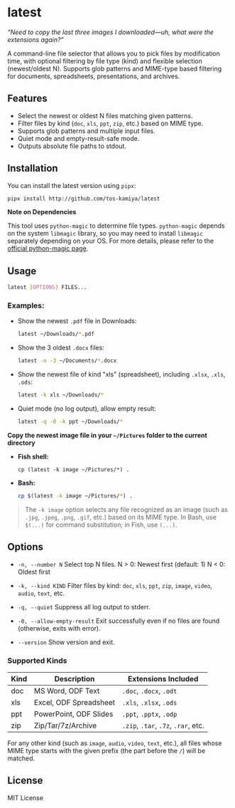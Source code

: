 # latest

_“Need to copy the last three images I downloaded—uh, what were the extensions again?”_

A command-line file selector that allows you to pick files by modification time, with optional filtering by file type (kind) and flexible selection (newest/oldest N).
Supports glob patterns and MIME-type based filtering for documents, spreadsheets, presentations, and archives.

## Features

* Select the newest or oldest N files matching given patterns.
* Filter files by kind (`doc`, `xls`, `ppt`, `zip`, etc.) based on MIME type.
* Supports glob patterns and multiple input files.
* Quiet mode and empty-result-safe mode.
* Outputs absolute file paths to stdout.

## Installation

You can install the latest version using `pipx`:

```sh
pipx install http://github.com/tos-kamiya/latest
```

**Note on Dependencies**

This tool uses `python-magic` to determine file types.
`python-magic` depends on the system `libmagic` library, so you may need to install `libmagic` separately depending on your OS.
For more details, please refer to the [official python-magic page](https://github.com/ahupp/python-magic).

## Usage

```sh
latest [OPTIONS] FILES...
```

### Examples:

* Show the newest `.pdf` file in Downloads:

  ```sh
  latest ~/Downloads/*.pdf
  ```

* Show the 3 oldest `.docx` files:

  ```sh
  latest -n -3 ~/Documents/*.docx
  ```

* Show the newest file of kind "xls" (spreadsheet), including `.xlsx`, `.xls`, `.ods`:

  ```sh
  latest -k xls ~/Downloads/*
  ```

* Quiet mode (no log output), allow empty result:

  ```sh
  latest -q -0 -k ppt ~/Downloads/*
  ```

**Copy the newest image file in your `~/Pictures` folder to the current directory**

* **Fish shell:**

  ```fish
  cp (latest -k image ~/Pictures/*) .
  ```

* **Bash:**

  ```bash
  cp $(latest -k image ~/Pictures/*) .
  ```

> The `-k image` option selects any file recognized as an image (such as `.jpg`, `.jpeg`, `.png`, `.gif`, etc.) based on its MIME type.
> In Bash, use `$(...)` for command substitution; in Fish, use `(...)`.

## Options

* `-n, --number N`
  Select top N files.
  N > 0: Newest first (default: 1)
  N < 0: Oldest first

* `-k, --kind KIND`
  Filter files by kind:
  `doc`, `xls`, `ppt`, `zip`, `image`, `video`, `audio`, `text`, etc.

* `-q, --quiet`
  Suppress all log output to stderr.

* `-0, --allow-empty-result`
  Exit successfully even if no files are found (otherwise, exits with error).

* `--version`
  Show version and exit.

### Supported Kinds

| Kind | Description                        | Extensions Included       |
|------|------------------------------------|--------------------------|
| doc  | MS Word, ODF Text                  | `.doc`, `.docx`, `.odt`  |
| xls  | Excel, ODF Spreadsheet             | `.xls`, `.xlsx`, `.ods`  |
| ppt  | PowerPoint, ODF Slides             | `.ppt`, `.pptx`, `.odp`  |
| zip  | Zip/Tar/7z/Archive                 | `.zip`, `.tar`, `.7z`, `.rar`, etc. |

For any other kind (such as `image`, `audio`, `video`, `text`, etc.), all files whose MIME type starts with the given prefix (the part before the `/`) will be matched.

## License

MIT License
